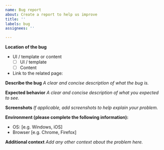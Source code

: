 ```yaml
---
name: Bug report
about: Create a report to help us improve
title: ''
labels: bug
assignees: ''

---
```


**Location of the bug**
- UI / template or content
  - [ ] UI / template
  - [ ] Content
- Link to the related page: 

**Describe the bug**
*A clear and concise description of what the bug is.*

**Expected behavior**
*A clear and concise description of what you expected to see.*

**Screenshots**
*If applicable, add screenshots to help explain your problem.*

**Environment (please complete the following information):**
 - OS: [e.g. Windows, iOS]
 - Browser [e.g. Chrome, Firefox]

**Additional context**
*Add any other context about the problem here.*
